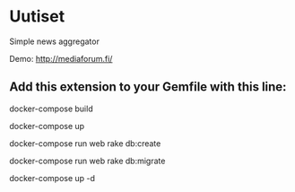 # Uutiset

Simple news aggregator

Demo: http://mediaforum.fi/

## Add this extension to your Gemfile with this line:

  docker-compose build

  docker-compose up

  docker-compose run web rake db:create
  
  docker-compose run web rake db:migrate
  
  docker-compose up -d
